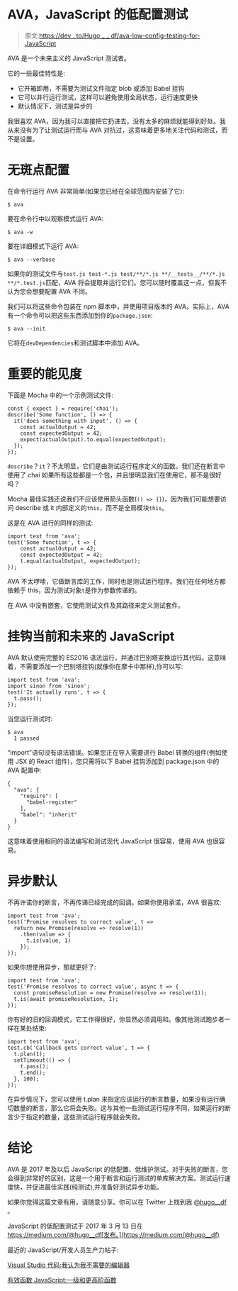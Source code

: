 # AVA，JavaScript 的低配置测试

> 原文:[https://dev . to/Hugo _ _ df/ava-low-config-testing-for-JavaScript](https://dev.to/hugo__df/ava-low-config-testing-for-javascript)

AVA 是一个未来主义的 JavaScript 测试者。

它的一些最佳特性是:

*   它开箱即用，不需要为测试文件指定 blob 或添加 Babel 挂钩
*   它可以并行运行测试，这样可以避免使用全局状态，运行速度更快
*   默认情况下，测试是异步的

我很喜欢 AVA，因为我可以直接把它扔进去，没有太多的麻烦就能得到好处。我从来没有为了让测试运行而与 AVA 对抗过，这意味着更多地关注代码和测试，而不是设置。

# [](#no-blob-configuration)无斑点配置

在命令行运行 AVA 非常简单(如果您已经在全球范围内安装了它):

```
$ ava 
```

要在命令行中以观察模式运行 AVA:

```
$ ava -w 
```

要在详细模式下运行 AVA:

```
$ ava --verbose 
```

如果你的测试文件与`test.js test-*.js test/**/*.js **/__tests__/**/*.js **/*.test.js`匹配，AVA 将会提取并运行它们。您可以随时覆盖这一点，但我不认为您会想要配置 AVA 不同。

我们可以将这些命令包装在 npm 脚本中，并使用项目版本的 AVA。实际上，AVA 有一个命令可以把这些东西添加到你的`package.json`:

```
$ ava --init 
```

它将在`devDependencies`和测试脚本中添加 AVA。

# [](#visibility-where-it%C3%A2-matters)重要的能见度

下面是 Mocha 中的一个示例测试文件:

```
const { expect } = require('chai');
describe('Some function', () => {
  it('does something with input', () => {
    const actualOutput = 42;
    const expectedOutput = 42;
    expect(actualOutput).to.equal(expectedOutput);
  });
}); 
```

`describe`？`it`？不太明显，它们是由测试运行程序定义的函数。我们还在断言中使用了 chai 如果所有这些都是一个包，并且很明显我们在使用它，那不是很好吗？

Mocha 最佳实践还说我们不应该使用箭头函数(`() => {}`)，因为我们可能想要访问 describe 或 it 内部定义的`this`，而不是全局模块`this`。

这是在 AVA 进行的同样的测试:

```
import test from 'ava';
test('Some function', t => {
    const actualOutput = 42;
    const expectedOutput = 42;
    t.equal(actualOutput, expectedOutput);
}); 
```

AVA 不太啰嗦，它做断言库的工作，同时也是测试运行程序。我们在任何地方都依赖于 this，因为测试对象`t`是作为参数传递的。

在 AVA 中没有嵌套，它使用测试文件及其路径来定义测试套件。

# [](#hooks-for-current-and-future-javascript)挂钩当前和未来的 JavaScript

AVA 默认使用完整的 ES2016 语法运行，并通过巴别塔变换运行其代码。这意味着，不需要添加一个巴别塔挂钩(就像你在摩卡中那样),你可以写:

```
import test from 'ava';
import sinon from 'sinon';
test('It actually runs', t => {
  t.pass();
}); 
```

当您运行测试时:

```
$ ava
  1 passed 
```

“import”语句没有语法错误。如果您正在导入需要进行 Babel 转换的组件(例如使用 JSX 的 React 组件)，您只需将以下 Babel 挂钩添加到 package.json 中的 AVA 配置中:

```
{
  "ava": {
    "require": [
      "babel-register"
    ],
    "babel": "inherit"
  }
} 
```

这意味着使用相同的语法编写和测试现代 JavaScript 很容易，使用 AVA 也很容易。

# [](#async-by%C3%A2-default)异步默认

不再许诺你的断言，不再传递已经完成的回调。如果你使用承诺，AVA 很喜欢:

```
import test from 'ava';
test('Promise resolves to correct value', t => 
  return new Promise(resolve => resolve(1))
    .then(value => {
      t.is(value, 1)
    });
}); 
```

如果你想使用异步，那就更好了:

```
import test from 'ava';
test('Promise resolves to correct value', async t => {
  const promiseResolution = new Promise(resolve => resolve(1));
  t.is(await promiseResolution, 1);
}); 
```

你有好的旧的回调模式，它工作得很好，你显然必须调用和。像其他测试跑步者一样在某处结束:

```
import test from 'ava';
test.cb('Callback gets correct value', t => {
  t.plan(1);
  setTimeout(() => {
    t.pass();
    t.end();
  }, 100);
}); 
```

在异步情况下，您可以使用 t.plan 来指定应该运行的断言数量，如果没有运行确切数量的断言，那么它将会失败。这与其他一些测试运行程序不同，如果运行的断言少于指定的数量，这些测试运行程序就会失败。

# [](#conclusion)结论

AVA 是 2017 年及以后 JavaScript 的低配置、低维护测试。对于失败的断言，您会得到非常好的区别，这是一个用于断言和运行测试的单库解决方案。测试运行速度快，并促进最佳实践(纯测试),并准备好测试异步功能。

如果你觉得这篇文章有用，请随意分享。你可以在 Twitter 上找到我 [@hugo__df](https://twitter.com/hugo__df) 。

JavaScript 的低配置测试于 2017 年 3 月 13 日在 https://medium.com/@hugo__df[发布。](https://medium.com/@hugo__df)

最近的 JavaScript/开发人员生产力帖子:

[Visual Studio 代码:我认为我不需要的编辑器](https://hackernoon.com/virtualstudio-code-the-editor-i-didnt-think-i-needed-16970c8356d5)

[有效函数 JavaScript:一级和更高阶函数](https://hackernoon.com/effective-functional-javascript-first-class-and-higher-order-functions-713fde8df50a)